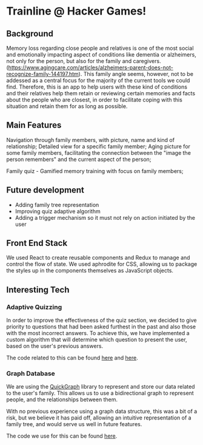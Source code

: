 # Trainline @ Hacker Games!

## Background

Memory loss regarding close people and relatives is one of the most social and emotionally impacting aspect of conditions like dementia or alzheimers, not only for the person, but also for the family and caregivers.(https://www.agingcare.com/articles/alzheimers-parent-does-not-recognize-family-144197.htm). This family angle seems, however, not to be addessed as a central focus for the majority of the current tools we could find.
Therefore, this is an app to help users with these kind of conditions and their relatives help them retain or reviewing certain memories and facts about the people who are closest, in order to facilitate coping with this situation and retain them for as long as possible.

## Main Features
Navigation through family members, with picture, name and kind of relationship;
Detailed view for a specific family member;
Aging picture for some family members, facilitating the connection between the "image the person remembers" and the current aspect of the person;

Family quiz - Gamified memory training with focus on family members;

## Future development
- Adding family tree representation
- Improving quiz adaptive algorithm
- Adding a trigger mechanism so it must not rely on action initiated by the user

## Front End Stack

We used React to create reusable components and Redux to manage and control the flow of state. We used aphrodite for CSS, allowing us to package the styles up in the components themselves as JavaScript objects.

## Interesting Tech

### Adaptive Quizzing

In order to improve the effectiveness of the quiz section, we decided to give priority to questions that had been asked furthest in the past and also those with the most incorrect answers.
To achieve this, we have implemented a custom algorithm that will determine which question to present the user, based on the user's previous answers.

The code related to this can be found [here](/hacker-games-trainline/src/hacker-games-trainline/Services/QuestionStore.cs) and [here](/hacker-games-trainline/src/hacker-games-trainline/Services/QuestionGenerator.cs).

### Graph Database

We are using the [QuickGraph](http://quickgraph.codeplex.com/) library to represent and store our data related to the user's family. This allows us to use a bidirectional graph to represent people, and the relationships between them.

With no previous experience using a graph data structure, this was a bit of a risk, but we believe it has paid off, allowing an intuitive representation of a family tree, and would serve us well in future features.

The code we use for this can be found [here](/hacker-games-trainline/src/hacker-games-trainline/Data/Persons.cs).

